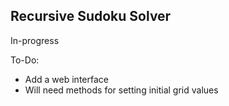 ## Recursive Sudoku Solver

In-progress

To-Do:
- Add a web interface
- Will need methods for setting initial grid values